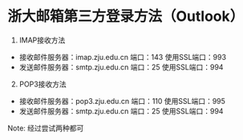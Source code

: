 # 浙大邮箱第三方登录方法（Outlook）

1. IMAP接收方法
+ 接收邮件服务器：imap.zju.edu.cn 端口：143 使用SSL端口：993
+ 发送邮件服务器：smtp.zju.edu.cn 端口：25 使用SSL端口：994

2. POP3接收方法
+ 接收邮件服务器：pop3.zju.edu.cn 端口：110 使用SSL端口：995
+ 发送邮件服务器：smtp.zju.edu.cn 端口：25 使用SSL端口：994

Note: 经过尝试两种都可
